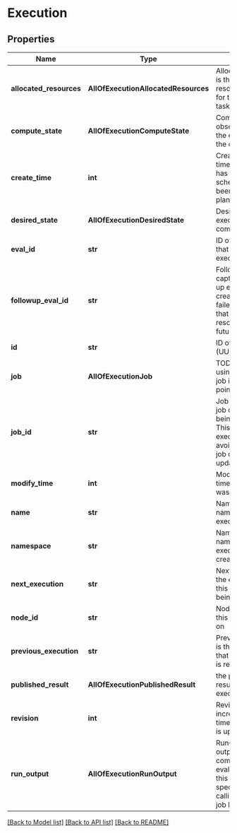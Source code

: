 # Execution

## Properties
Name | Type | Description | Notes
------------ | ------------- | ------------- | -------------
**allocated_resources** | **AllOfExecutionAllocatedResources** | AllocatedResources is the total resources allocated for the execution tasks. | [optional] 
**compute_state** | **AllOfExecutionComputeState** | ComputeState observed state of the execution on the compute node | [optional] 
**create_time** | **int** | CreateTime is the time the execution has finished scheduling and been verified by the plan applier. | [optional] 
**desired_state** | **AllOfExecutionDesiredState** | DesiredState of the execution on the compute node | [optional] 
**eval_id** | **str** | ID of the evaluation that generated this execution | [optional] 
**followup_eval_id** | **str** | FollowupEvalID captures a follow up evaluation created to handle a failed execution that can be rescheduled in the future | [optional] 
**id** | **str** | ID of the execution (UUID) | [optional] 
**job** | **AllOfExecutionJob** | TODO: evaluate using a copy of the job instead of a pointer | [optional] 
**job_id** | **str** | Job is the parent job of the task being allocated. This is copied at execution time to avoid issues if the job definition is updated. | [optional] 
**modify_time** | **int** | ModifyTime is the time the execution was last updated. | [optional] 
**name** | **str** | Name is a logical name of the execution. | [optional] 
**namespace** | **str** | Namespace is the namespace the execution is created in | [optional] 
**next_execution** | **str** | NextExecution is the execution that this execution is being replaced by | [optional] 
**node_id** | **str** | NodeID is the node this is being placed on | [optional] 
**previous_execution** | **str** | PreviousExecution is the execution that this execution is replacing | [optional] 
**published_result** | **AllOfExecutionPublishedResult** | the published results for this execution | [optional] 
**revision** | **int** | Revision is increment each time the execution is updated. | [optional] 
**run_output** | **AllOfExecutionRunOutput** | RunOutput is the output of the run command TODO: evaluate removing this from execution spec in favour of calling &#x60;bacalhau job logs&#x60; | [optional] 

[[Back to Model list]](../README.md#documentation-for-models) [[Back to API list]](../README.md#documentation-for-api-endpoints) [[Back to README]](../README.md)

